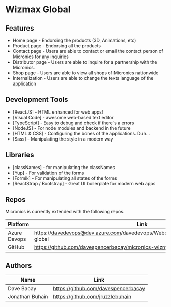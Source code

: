 # Wizmax Global

## Features

- Home page - Endorsing the products (3D, Animations, etc)
- Product page - Endorsing all the products
- Contact page - Users are able to contact or email the contact person of Micronics for any inquiries
- Distributor page - Users are able to inquire for a partnership with the Micronics.
- Shop page - Users are able to view all shops of Micronics nationwide
- Internalization - Users are able to change the texts language of the application

## Development Tools

- [ReactJS] - HTML enhanced for web apps!
- [Visual Code] - awesome web-based text editor
- [TypeScript] - Easy to debug and check if there's a errors
- [NodeJS] - For node modules and backend in the future
- [HTML & CSS] - Configuring the bones of the applications. Duh...
- [Sass] - Manipulating the style in a modern way

## Libraries

- [classNames] - for manipulating the classNames
- [Yup] - For validation of the forms
- [Formik] - For manipulating all states of the forms
- [ReactStrap / Bootstrap] - Great UI boilerplate for modern web apps

## Repos

Micronics is currently extended with the following repos.

| Platform     | Link                                                                                  |
| ------------ | ------------------------------------------------------------------------------------- |
| Azure Devops | https://davedevops@dev.azure.com/davedevops/Website%20Development/\_git/wizmax-global |
| GitHub       | https://github.com/davespencerbacay/micronics-wizmax-ts.git                           |

## Authors

| Name            | Link                                |
| --------------- | ----------------------------------- |
| Dave Bacay      | https://github.com/davespencerbacay |
| Jonathan Buhain | https://github.com/jruzzlebuhain    |
